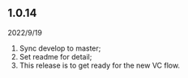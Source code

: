 ## 1.0.14

2022/9/19
1. Sync develop to master;
2. Set readme for detail;
3. This release is to get ready for the new VC flow.